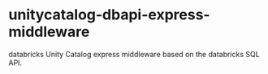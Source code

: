 # unitycatalog-dbapi-express-middleware
databricks Unity Catalog express middleware based on the databricks SQL API.
